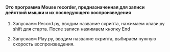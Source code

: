 <h4>Это программа Mouse recorder, предназначенная для записи действий мышки и их последующего воспроизведения</h4>

1. Запускаем Record.py, вводим название скрипта, нажимаем клавишу shift для старта. После записи нажимаем кнопку End

2. Запускаем Play.py, вводим название скрипта, выбираем нужную скорость воспроизведения.
